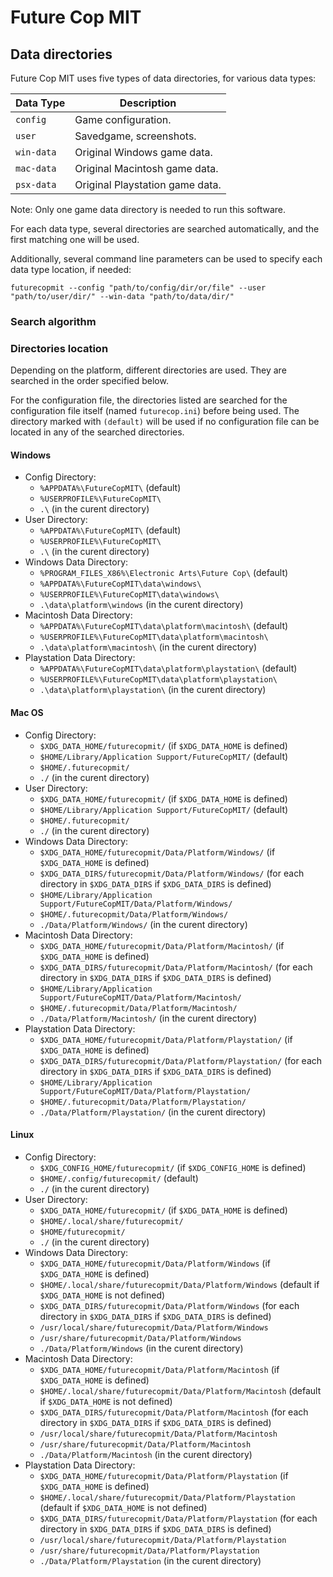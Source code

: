 # Future Cop MIT

## Data directories

Future Cop MIT uses five types of data directories, for various data types:

| Data Type  | Description                     |
|------------|---------------------------------|
| `config`   | Game configuration.             |
| `user`     | Savedgame, screenshots.         |
| `win-data` | Original Windows game data.     |
| `mac-data` | Original Macintosh game data.   |
| `psx-data` | Original Playstation game data. |

Note: Only one game data directory is needed to run this software.

For each data type, several directories are searched automatically, and the
first matching one will be used.

Additionally, several command line parameters can be used to specify each
data type location, if needed:

`futurecopmit --config "path/to/config/dir/or/file" --user "path/to/user/dir/" --win-data "path/to/data/dir/"`

### Search algorithm


### Directories location

Depending on the platform, different directories are used. They are searched in
the order specified below.

For the configuration file, the directories listed are searched for the
configuration file itself (named `futurecop.ini`) before being used. The
directory marked with `(default)` will be used if no configuration file
can be located in any of the searched directories.

#### Windows

* Config Directory:
  * `%APPDATA%\FutureCopMIT\` (default)
  * `%USERPROFILE%\FutureCopMIT\`
  * `.\` (in the curent directory)
* User Directory:
  * `%APPDATA%\FutureCopMIT\` (default)
  * `%USERPROFILE%\FutureCopMIT\`
  * `.\` (in the curent directory)
* Windows Data Directory:
  * `%PROGRAM_FILES_X86%\Electronic Arts\Future Cop\` (default)
  * `%APPDATA%\FutureCopMIT\data\windows\`
  * `%USERPROFILE%\FutureCopMIT\data\windows\`
  * `.\data\platform\windows` (in the curent directory)
* Macintosh Data Directory:
  * `%APPDATA%\FutureCopMIT\data\platform\macintosh\` (default)
  * `%USERPROFILE%\FutureCopMIT\data\platform\macintosh\`
  * `.\data\platform\macintosh\` (in the curent directory)
* Playstation Data Directory:
  * `%APPDATA%\FutureCopMIT\data\platform\playstation\` (default)
  * `%USERPROFILE%\FutureCopMIT\data\platform\playstation\`
  * `.\data\platform\playstation\` (in the curent directory)

#### Mac OS

* Config Directory:
  * `$XDG_DATA_HOME/futurecopmit/` (if `$XDG_DATA_HOME` is defined)
  * `$HOME/Library/Application Support/FutureCopMIT/` (default)
  * `$HOME/.futurecopmit/`
  * `./` (in the curent directory)
* User Directory:
  * `$XDG_DATA_HOME/futurecopmit/` (if `$XDG_DATA_HOME` is defined)
  * `$HOME/Library/Application Support/FutureCopMIT/` (default)
  * `$HOME/.futurecopmit/`
  * `./` (in the curent directory)
* Windows Data Directory:
  * `$XDG_DATA_HOME/futurecopmit/Data/Platform/Windows/` (if `$XDG_DATA_HOME` is defined)
  * `$XDG_DATA_DIRS/futurecopmit/Data/Platform/Windows/` (for each directory in `$XDG_DATA_DIRS` if `$XDG_DATA_DIRS` is defined)
  * `$HOME/Library/Application Support/FutureCopMIT/Data/Platform/Windows/`
  * `$HOME/.futurecopmit/Data/Platform/Windows/`
  * `./Data/Platform/Windows/` (in the curent directory)
* Macintosh Data Directory:
  * `$XDG_DATA_HOME/futurecopmit/Data/Platform/Macintosh/` (if `$XDG_DATA_HOME` is defined)
  * `$XDG_DATA_DIRS/futurecopmit/Data/Platform/Macintosh/` (for each directory in `$XDG_DATA_DIRS` if `$XDG_DATA_DIRS` is defined)
  * `$HOME/Library/Application Support/FutureCopMIT/Data/Platform/Macintosh/`
  * `$HOME/.futurecopmit/Data/Platform/Macintosh/`
  * `./Data/Platform/Macintosh/` (in the curent directory)
* Playstation Data Directory:
  * `$XDG_DATA_HOME/futurecopmit/Data/Platform/Playstation/` (if `$XDG_DATA_HOME` is defined)
  * `$XDG_DATA_DIRS/futurecopmit/Data/Platform/Playstation/` (for each directory in `$XDG_DATA_DIRS` if `$XDG_DATA_DIRS` is defined)
  * `$HOME/Library/Application Support/FutureCopMIT/Data/Platform/Playstation/`
  * `$HOME/.futurecopmit/Data/Platform/Playstation/`
  * `./Data/Platform/Playstation/` (in the curent directory)

  
#### Linux

* Config Directory:
  * `$XDG_CONFIG_HOME/futurecopmit/` (if `$XDG_CONFIG_HOME` is defined)
  * `$HOME/.config/futurecopmit/` (default)
  * `./` (in the curent directory)
* User Directory:
  * `$XDG_DATA_HOME/futurecopmit/` (if `$XDG_DATA_HOME` is defined)
  * `$HOME/.local/share/futurecopmit/`
  * `$HOME/futurecopmit/`
  * `./` (in the curent directory)
* Windows Data Directory:
  * `$XDG_DATA_HOME/futurecopmit/Data/Platform/Windows` (if `$XDG_DATA_HOME` is defined)
  * `$HOME/.local/share/futurecopmit/Data/Platform/Windows` (default if `$XDG_DATA_HOME` is not defined)
  * `$XDG_DATA_DIRS/futurecopmit/Data/Platform/Windows` (for each directory in `$XDG_DATA_DIRS` if `$XDG_DATA_DIRS` is defined)
  * `/usr/local/share/futurecopmit/Data/Platform/Windows`
  * `/usr/share/futurecopmit/Data/Platform/Windows`
  * `./Data/Platform/Windows` (in the curent directory)
* Macintosh Data Directory:
  * `$XDG_DATA_HOME/futurecopmit/Data/Platform/Macintosh` (if `$XDG_DATA_HOME` is defined)
  * `$HOME/.local/share/futurecopmit/Data/Platform/Macintosh` (default if `$XDG_DATA_HOME` is not defined)
  * `$XDG_DATA_DIRS/futurecopmit/Data/Platform/Macintosh` (for each directory in `$XDG_DATA_DIRS` if `$XDG_DATA_DIRS` is defined)
  * `/usr/local/share/futurecopmit/Data/Platform/Macintosh`
  * `/usr/share/futurecopmit/Data/Platform/Macintosh`
  * `./Data/Platform/Macintosh` (in the curent directory)
* Playstation Data Directory:
  * `$XDG_DATA_HOME/futurecopmit/Data/Platform/Playstation` (if `$XDG_DATA_HOME` is defined)
  * `$HOME/.local/share/futurecopmit/Data/Platform/Playstation` (default if `$XDG_DATA_HOME` is not defined)
  * `$XDG_DATA_DIRS/futurecopmit/Data/Platform/Playstation` (for each directory in `$XDG_DATA_DIRS` if `$XDG_DATA_DIRS` is defined)
  * `/usr/local/share/futurecopmit/Data/Platform/Playstation`
  * `/usr/share/futurecopmit/Data/Platform/Playstation`
  * `./Data/Platform/Playstation` (in the curent directory)


